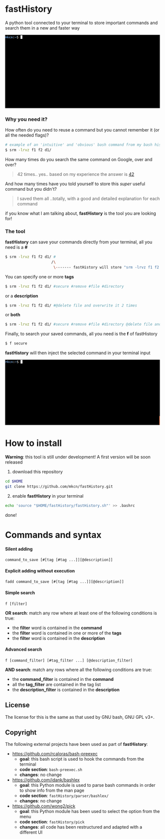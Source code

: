 # fastHistory

A python tool connected to your terminal to store important commands and search them in a new and faster way

![Search sample](images/search.gif)

### Why you need it?

How often do you need to reuse a command but you cannot remember it (or all the needed flags)?

```sh
# example of an 'intuitive' and 'obvious' bash command from my bash history
$ srm -lrvz f1 f2 d1/
```

How many times do you search the same command on Google, over and over? 

> 42 times..  yes..  based on my experience the answer is [42](https://www.independent.co.uk/life-style/history/42-the-answer-to-life-the-universe-and-everything-2205734.html)


And how many times have you told yourself to store this *super* useful command but you didn't? 

> I saved them all ..totally, with a good and detailed explanation for each command

if you know what I am talking about, **fastHistory** is the tool you are looking for!


### The tool

**fastHistory** can save your commands directly from your terminal, all you need is a **#**

```sh
$ srm -lrvz f1 f2 d1/ #
                     /\
                      \------- fastHistory will store "srm -lrvz f1 f2 d1/" in its internal database
```

You can specify one or more **tags**


```sh
$ srm -lrvz f1 f2 d1/ #secure #remove #file #directory
```

or a **description**

```sh
$ srm -lrvz f1 f2 d1/ #@delete file and overwrite it 2 times
```

or **both**

```sh
$ srm -lrvz f1 f2 d1/ #secure #remove #file #directory @delete file and overwrite it 2 times
```

Finally, to search your saved commands, all you need is the **f** of fastHistory

```sh
$ f secure
```

**fastHistory** will then inject the selected command in your terminal input

![Search sample](images/sample.gif)


# How to install

**Warning**: this tool is still under development! A first version will be soon released

1) download this repository
```sh
cd $HOME
git clone https://github.com/mkcn/fastHistory.git
```

2) enable **fastHistory** in your terminal
```sh
echo 'source "$HOME/fastHistory/fastHistory.sh"' >> .bashrc
```

done!


# Commands and syntax

#### Silent adding

```
command_to_save [#[tag [#tag ...]][@description]]
```

#### Explicit adding without execution

```
fadd command_to_save [#[tag [#tag ...]][@description]]
```

#### Simple search 

```
f [filter]
```

**OR search**: match any row where at least one of the following conditions is true:

*  the __filter__ word is contained in the **command** 
*  the __filter__ word is contained in one or more of the **tags**
*  the __filter__ word is contained in the **description**

#### Advanced search
```
f [command_filter] [#tag_filter ...] [@description_filter]
```

**AND search**: match any rows where all the following conditions are true:

*  the __command_filter__ is contained in the **command** 
*  all the __tag_filter__ are contained in the tag list
*  the __description_filter__ is contained in the **description**


License
----

The license for this is the same as that used by GNU bash, GNU GPL v3+.


Copyright
----

The following external projects have been used as part of **fastHistory**:
*  https://github.com/rcaloras/bash-preexec 
    *  **goal**: this bash script is used to hook the commands from the terminal
    *  **code section**: ```bash-preexec.sh```
    *  **changes**: no change
*  https://github.com/idank/bashlex
    *  **goal**: this Python module is used to parse bash commands in order to show info from the man page
    *  **code section**: ```fastHistory/parser/bashlex/```
    *  **changes**: no change 
*  https://github.com/wong2/pick
    *  **goal**: this Python module has been used to select the option from the menu
    *  **code section**: ```fastHistory/pick```
    *  **changes**: all code has been restructured and adapted with a different UI




